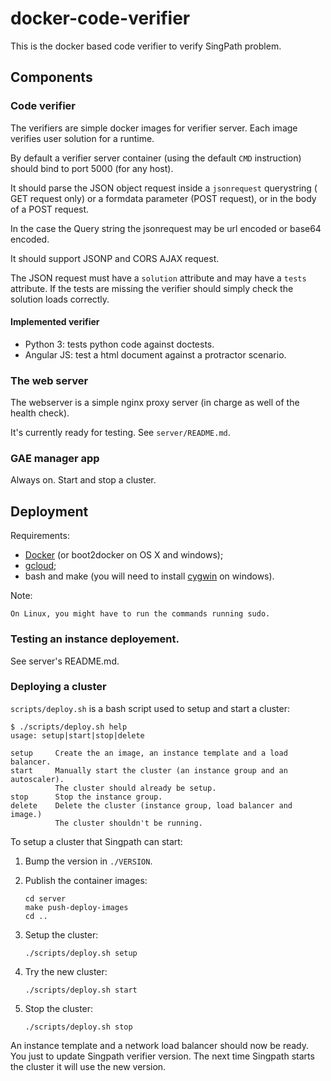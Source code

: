 # docker-code-verifier

This is the docker based code verifier to verify SingPath problem.


## Components


### Code verifier

The verifiers are simple docker images for verifier server. Each image verifies
user solution for a runtime.

By default a verifier server container (using the default `CMD` instruction)
should bind to port 5000 (for any host).

It should parse the JSON object request inside a `jsonrequest` querystring
( GET request only) or a formdata parameter (POST request), or in the body
of a POST request.

In the case the Query string the jsonrequest may be url encoded or
base64 encoded.

It should support JSONP and CORS AJAX request.

The JSON request must have a `solution` attribute and may have a `tests`
attribute. If the tests are missing the verifier should simply check the
solution loads correctly.


#### Implemented verifier

- Python 3: tests python code against doctests.
- Angular JS: test a html document against a protractor scenario.


### The web server

The webserver is a simple nginx proxy server (in charge as well of the
health check).

It's currently ready for testing. See `server/README.md`.


### GAE manager app

Always on. Start and stop a cluster.


## Deployment

Requirements:

- [Docker](https://docs.docker.com/installation/) (or boot2docker on OS X and windows);
- [gcloud](https://cloud.google.com/sdk/#Quick_Start);
- bash and make (you will need to install [cygwin](http://cygwin.com/) on windows).

Note:

	On Linux, you might have to run the commands running sudo.


### Testing an instance deployement.

See server's README.md.


### Deploying a cluster

`scripts/deploy.sh` is a bash script used to setup and start a cluster:
```
$ ./scripts/deploy.sh help
usage: setup|start|stop|delete

setup     Create the an image, an instance template and a load balancer.
start     Manually start the cluster (an instance group and an autoscaler).
          The cluster should already be setup.
stop      Stop the instance group.
delete    Delete the cluster (instance group, load balancer and image.)
          The cluster shouldn't be running.
```

To setup a cluster that Singpath can start:

1. Bump the version in `./VERSION`.

2. Publish the container images:
   ```
   cd server
   make push-deploy-images
   cd ..
   ```

3. Setup the cluster:
   ```
   ./scripts/deploy.sh setup
   ```

4. Try the new cluster:
   ```
   ./scripts/deploy.sh start
   ```

5. Stop the cluster:
   ```
   ./scripts/deploy.sh stop
   ```

An instance template and a network load balancer should now be ready. You just to
update Singpath verifier version. The next time Singpath starts the cluster it
will use the new version.
